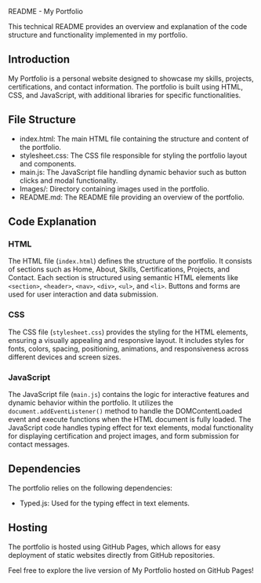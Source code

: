 README - My Portfolio

This technical README provides an overview and explanation of the code structure and functionality implemented in my portfolio.


## Introduction

My Portfolio is a personal website designed to showcase my skills, projects, certifications, and contact information. The portfolio is built using HTML, CSS, and JavaScript, with additional libraries for specific functionalities.

## File Structure

- index.html: The main HTML file containing the structure and content of the portfolio.
- stylesheet.css: The CSS file responsible for styling the portfolio layout and components.
- main.js: The JavaScript file handling dynamic behavior such as button clicks and modal functionality.
- Images/: Directory containing images used in the portfolio.
- README.md: The README file providing an overview of the portfolio.

## Code Explanation

### HTML

The HTML file (`index.html`) defines the structure of the portfolio. It consists of sections such as Home, About, Skills, Certifications, Projects, and Contact. Each section is structured using semantic HTML elements like `<section>`, `<header>`, `<nav>`, `<div>`, `<ul>`, and `<li>`. Buttons and forms are used for user interaction and data submission.

### CSS

The CSS file (`stylesheet.css`) provides the styling for the HTML elements, ensuring a visually appealing and responsive layout. It includes styles for fonts, colors, spacing, positioning, animations, and responsiveness across different devices and screen sizes.

### JavaScript

The JavaScript file (`main.js`) contains the logic for interactive features and dynamic behavior within the portfolio. It utilizes the `document.addEventListener()` method to handle the DOMContentLoaded event and execute functions when the HTML document is fully loaded. The JavaScript code handles typing effect for text elements, modal functionality for displaying certification and project images, and form submission for contact messages.

## Dependencies

The portfolio relies on the following dependencies:
- Typed.js: Used for the typing effect in text elements.

## Hosting

The portfolio is hosted using GitHub Pages, which allows for easy deployment of static websites directly from GitHub repositories.



Feel free to explore the live version of My Portfolio hosted on GitHub Pages!

